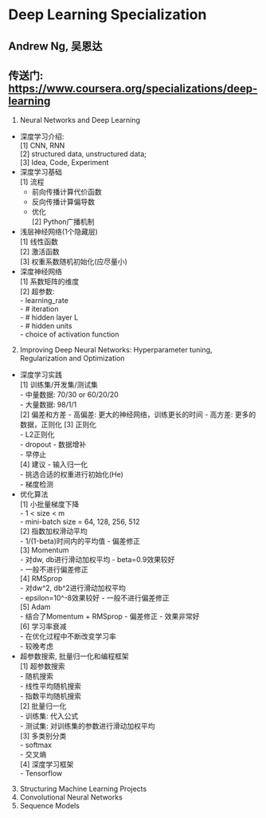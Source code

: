 # Deep Learning Specialization
## Andrew Ng, 吴恩达
## 传送门: https://www.coursera.org/specializations/deep-learning
1. Neural Networks and Deep Learning  
- 深度学习介绍:   
    [1] CNN, RNN   
    [2] structured data, unstructured data;   
    [3] Idea, Code, Experiment  
- 深度学习基础  
    [1] 流程     
    - 前向传播计算代价函数  
    - 反向传播计算偏导数  
    - 优化  
    [2] Python广播机制  
- 浅层神经网络(1个隐藏层)      
    [1] 线性函数  
    [2] 激活函数    
    [3] 权重系数随机初始化(应尽量小)    
- 深度神经网络  
    [1] 系数矩阵的维度  
    [2] 超参数:  
        - learning_rate  
        - # iteration  
        - # hidden layer L  
        - # hidden units  
        - choice of activation function  
          
2. Improving Deep Neural Networks: Hyperparameter tuning, Regularization and Optimization  
- 深度学习实践   
    [1] 训练集/开发集/测试集  
        - 中量数据: 70/30 or 60/20/20  
        - 大量数据: 98/1/1  
    [2] 偏差和方差
        - 高偏差: 更大的神经网络，训练更长的时间
        - 高方差: 更多的数据，正则化
    [3] 正则化  
        - L2正则化  
        - dropout
        - 数据增补  
        - 早停止  
    [4] 建议
        - 输入归一化  
        - 挑选合适的权重进行初始化(He)  
        - 梯度检测  
- 优化算法  
    [1] 小批量梯度下降  
        - 1 < size < m  
        - mini-batch size = 64, 128, 256, 512  
    [2] 指数加权滑动平均  
        - 1/(1-beta)时间内的平均值
        - 偏差修正  
    [3] Momentum  
        - 对dw, db进行滑动加权平均
        - beta=0.9效果较好  
        - 一般不进行偏差修正  
    [4] RMSprop  
        - 对dw^2, db^2进行滑动加权平均  
        - epsilon=10^-8效果较好
        - 一般不进行偏差修正  
    [5] Adam  
        - 结合了Momentum + RMSprop
        - 偏差修正 
        - 效果非常好  
    [6] 学习率衰减  
        - 在优化过程中不断改变学习率  
        - 较晚考虑  
- 超参数搜索, 批量归一化和编程框架  
    [1] 超参数搜索  
        - 随机搜索  
        - 线性平均随机搜索  
        - 指数平均随机搜索  
    [2] 批量归一化  
        - 训练集: 代入公式   
        - 测试集: 对训练集的参数进行滑动加权平均  
    [3] 多类别分类  
        - softmax  
        - 交叉熵  
    [4] 深度学习框架  
        - Tensorflow

3. Structuring Machine Learning Projects
4. Convolutional Neural Networks
5. Sequence Models
